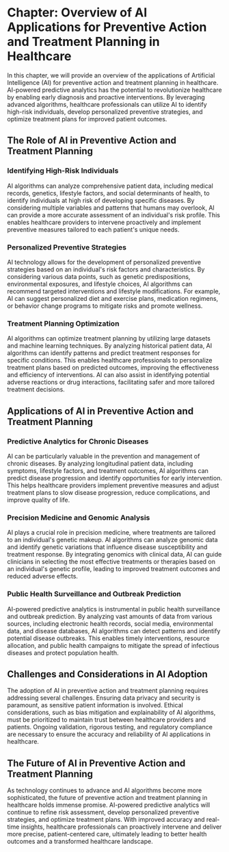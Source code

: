 Chapter: Overview of AI Applications for Preventive Action and Treatment Planning in Healthcare
===============================================================================================

In this chapter, we will provide an overview of the applications of Artificial Intelligence (AI) for preventive action and treatment planning in healthcare. AI-powered predictive analytics has the potential to revolutionize healthcare by enabling early diagnosis and proactive interventions. By leveraging advanced algorithms, healthcare professionals can utilize AI to identify high-risk individuals, develop personalized preventive strategies, and optimize treatment plans for improved patient outcomes.

The Role of AI in Preventive Action and Treatment Planning
----------------------------------------------------------

### Identifying High-Risk Individuals

AI algorithms can analyze comprehensive patient data, including medical records, genetics, lifestyle factors, and social determinants of health, to identify individuals at high risk of developing specific diseases. By considering multiple variables and patterns that humans may overlook, AI can provide a more accurate assessment of an individual's risk profile. This enables healthcare providers to intervene proactively and implement preventive measures tailored to each patient's unique needs.

### Personalized Preventive Strategies

AI technology allows for the development of personalized preventive strategies based on an individual's risk factors and characteristics. By considering various data points, such as genetic predispositions, environmental exposures, and lifestyle choices, AI algorithms can recommend targeted interventions and lifestyle modifications. For example, AI can suggest personalized diet and exercise plans, medication regimens, or behavior change programs to mitigate risks and promote wellness.

### Treatment Planning Optimization

AI algorithms can optimize treatment planning by utilizing large datasets and machine learning techniques. By analyzing historical patient data, AI algorithms can identify patterns and predict treatment responses for specific conditions. This enables healthcare professionals to personalize treatment plans based on predicted outcomes, improving the effectiveness and efficiency of interventions. AI can also assist in identifying potential adverse reactions or drug interactions, facilitating safer and more tailored treatment decisions.

Applications of AI in Preventive Action and Treatment Planning
--------------------------------------------------------------

### Predictive Analytics for Chronic Diseases

AI can be particularly valuable in the prevention and management of chronic diseases. By analyzing longitudinal patient data, including symptoms, lifestyle factors, and treatment outcomes, AI algorithms can predict disease progression and identify opportunities for early intervention. This helps healthcare providers implement preventive measures and adjust treatment plans to slow disease progression, reduce complications, and improve quality of life.

### Precision Medicine and Genomic Analysis

AI plays a crucial role in precision medicine, where treatments are tailored to an individual's genetic makeup. AI algorithms can analyze genomic data and identify genetic variations that influence disease susceptibility and treatment response. By integrating genomics with clinical data, AI can guide clinicians in selecting the most effective treatments or therapies based on an individual's genetic profile, leading to improved treatment outcomes and reduced adverse effects.

### Public Health Surveillance and Outbreak Prediction

AI-powered predictive analytics is instrumental in public health surveillance and outbreak prediction. By analyzing vast amounts of data from various sources, including electronic health records, social media, environmental data, and disease databases, AI algorithms can detect patterns and identify potential disease outbreaks. This enables timely interventions, resource allocation, and public health campaigns to mitigate the spread of infectious diseases and protect population health.

Challenges and Considerations in AI Adoption
--------------------------------------------

The adoption of AI in preventive action and treatment planning requires addressing several challenges. Ensuring data privacy and security is paramount, as sensitive patient information is involved. Ethical considerations, such as bias mitigation and explainability of AI algorithms, must be prioritized to maintain trust between healthcare providers and patients. Ongoing validation, rigorous testing, and regulatory compliance are necessary to ensure the accuracy and reliability of AI applications in healthcare.

The Future of AI in Preventive Action and Treatment Planning
------------------------------------------------------------

As technology continues to advance and AI algorithms become more sophisticated, the future of preventive action and treatment planning in healthcare holds immense promise. AI-powered predictive analytics will continue to refine risk assessment, develop personalized preventive strategies, and optimize treatment plans. With improved accuracy and real-time insights, healthcare professionals can proactively intervene and deliver more precise, patient-centered care, ultimately leading to better health outcomes and a transformed healthcare landscape.
